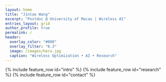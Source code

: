 ```yaml
---
layout: home
title: "Jintao Wang"
excerpt: "Postdoc @ University of Macau | Wireless AI"
entries_layout: grid
author_profile: true
permalink: /
header:
  overlay_color: "#000"
  overlay_filter: "0.3"
  image: /images/hero.jpg
  caption: "Wireless Optimization • AI • Research"
---
```


{% include feature_row id="intro" %}
{% include feature_row id="research" %}
{% include feature_row id="contact" %}